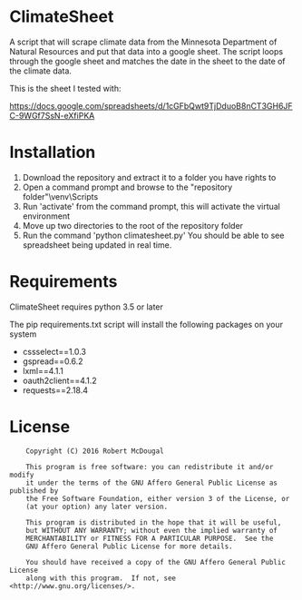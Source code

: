 # ClimateSheet

A script that will scrape climate data from the Minnesota Department of Natural Resources and 
put that data into a google sheet.  The script loops through the google sheet and matches the date
in the sheet to the date of the climate data.

This is the sheet I tested with:

https://docs.google.com/spreadsheets/d/1cGFbQwt9TjDduoB8nCT3GH6JFC-9WGf7SsN-eXfiPKA

Installation
============

1. Download the repository and extract it to a folder you have rights to
2. Open a command prompt and browse to the "repository folder"\venv\Scripts
3. Run 'activate' from the command prompt, this will activate the virtual environment
4. Move up two directories to the root of the repository folder
5. Run the command 'python climatesheet.py' You should be able to see spreadsheet being updated in real time.


Requirements
============

ClimateSheet requires python 3.5 or later


The pip requirements.txt script will install the following packages on your system
* cssselect==1.0.3
* gspread==0.6.2
* lxml==4.1.1
* oauth2client==4.1.2
* requests==2.18.4

License
=======


```
    Copyright (C) 2016 Robert McDougal

    This program is free software: you can redistribute it and/or modify
    it under the terms of the GNU Affero General Public License as published by
    the Free Software Foundation, either version 3 of the License, or
    (at your option) any later version.

    This program is distributed in the hope that it will be useful,
    but WITHOUT ANY WARRANTY; without even the implied warranty of
    MERCHANTABILITY or FITNESS FOR A PARTICULAR PURPOSE.  See the
    GNU Affero General Public License for more details.

    You should have received a copy of the GNU Affero General Public License
    along with this program.  If not, see <http://www.gnu.org/licenses/>.
```
